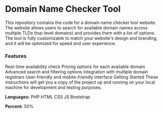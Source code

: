 # Domain Name Checker Tool
This repository contains the code for a domain name checker tool website. The website allows users to search for available domain names across multiple TLDs (top-level domains) and provides them with a list of options. The tool is fully customizable to match your website's design and branding, and it will be optimized for speed and user experience. 

### Features
Real-time availability check
Pricing options for each available domain
Advanced search and filtering options
Integration with multiple domain registrars
User-friendly and mobile-friendly interface
Getting Started
These instructions will get you a copy of the project up and running on your local machine for development and testing purposes.

<B>Languages:</b>
PHP
HTML
CSS
JS
Bootstrap

<b>Percent:</b>
50%

